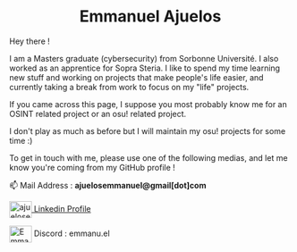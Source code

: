 <h1 align="center">Emmanuel Ajuelos</h1>


Hey there !

I am a Masters graduate (cybersecurity) from Sorbonne Université. I also worked as an apprentice for Sopra Steria. I like to spend my time learning new stuff and working on projects that make people's life easier, and currently taking a break from work to focus on my "life" projects.

If you came across this page, I suppose you most probably know me for an OSINT related project or an osu! related project.

I don't play as much as before but I will maintain my osu! projects for some time :)

To get in touch with me, please use one of the following medias, and let me know you're coming from my GitHub profile !

📫 Mail Address : **ajuelosemmanuel@gmail[dot]com**

<p align="left">
<a href="https://linkedin.com/in/ajuelosemmanuel" target="blank"><img align="center" src="https://cdn.jsdelivr.net/npm/simple-icons@3.0.1/icons/linkedin.svg" alt="ajuelosemmanuel" height="30" width="40" /> Linkedin Profile </a>
  
<img align="center" src="https://cdn.jsdelivr.net/npm/simple-icons@3.0.1/icons/discord.svg" alt="Emmanuel#9864" height="30" width="40" /> Discord : emmanu.el </a>
</p>
